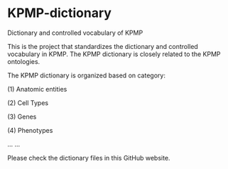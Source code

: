 # KPMP-dictionary
Dictionary and controlled vocabulary of KPMP

This is the project that standardizes the dictionary and controlled vocabulary in KPMP. The KPMP dictionary is closely related to the KPMP ontologies. 

The KPMP dictionary is organized based on category:

(1) Anatomic entities

(2) Cell Types

(3) Genes

(4) Phenotypes

... ... 

Please check the dictionary files in this GitHub website. 
